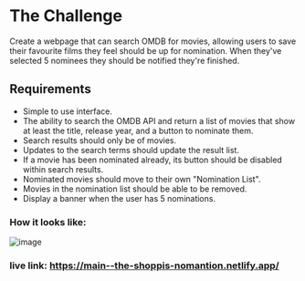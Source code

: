 # The Challenge 

Create a webpage that can search OMDB for movies, allowing users to save their favourite films they feel should be up for nomination. When they've selected 5 nominees they should be notified they're finished.

## Requirements 

- Simple to use interface.
- The ability to search the OMDB API and return a list of movies that show at least the title, release year, and a button to nominate them.
- Search results should only be of movies.
- Updates to the search terms should update the result list.
- If a movie has been nominated already, its button should be disabled within search results.
- Nominated movies should move to their own "Nomination List".
- Movies in the nomination list should be able to be removed.
- Display a banner when the user has 5 nominations.

### How it looks like:

![image](https://github.com/wasimtayyan/shopify-challenge/assets/127048388/ea3b0cb5-cfed-4682-b966-563ebc28530f)


### live link: https://main--the-shoppis-nomantion.netlify.app/






